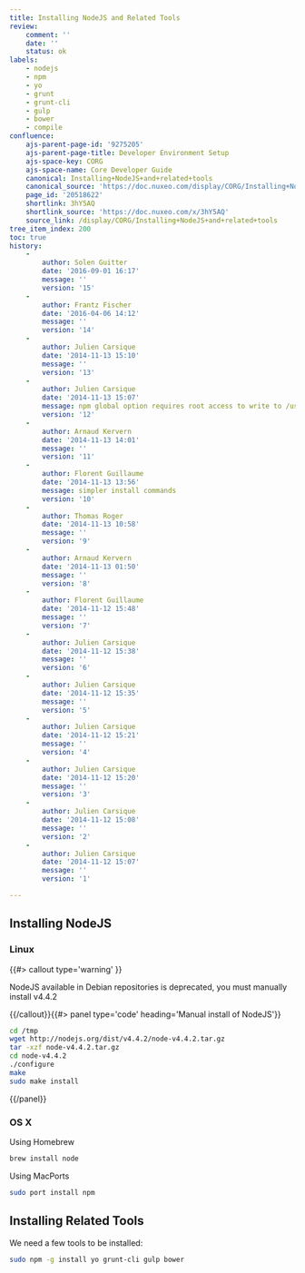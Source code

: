 ```yaml
---
title: Installing NodeJS and Related Tools
review:
    comment: ''
    date: ''
    status: ok
labels:
    - nodejs
    - npm
    - yo
    - grunt
    - grunt-cli
    - gulp
    - bower
    - compile
confluence:
    ajs-parent-page-id: '9275205'
    ajs-parent-page-title: Developer Environment Setup
    ajs-space-key: CORG
    ajs-space-name: Core Developer Guide
    canonical: Installing+NodeJS+and+related+tools
    canonical_source: 'https://doc.nuxeo.com/display/CORG/Installing+NodeJS+and+related+tools'
    page_id: '20518622'
    shortlink: 3hY5AQ
    shortlink_source: 'https://doc.nuxeo.com/x/3hY5AQ'
    source_link: /display/CORG/Installing+NodeJS+and+related+tools
tree_item_index: 200
toc: true
history:
    -
        author: Solen Guitter
        date: '2016-09-01 16:17'
        message: ''
        version: '15'
    -
        author: Frantz Fischer
        date: '2016-04-06 14:12'
        message: ''
        version: '14'
    -
        author: Julien Carsique
        date: '2014-11-13 15:10'
        message: ''
        version: '13'
    -
        author: Julien Carsique
        date: '2014-11-13 15:07'
        message: npm global option requires root access to write to /usr/local
        version: '12'
    -
        author: Arnaud Kervern
        date: '2014-11-13 14:01'
        message: ''
        version: '11'
    -
        author: Florent Guillaume
        date: '2014-11-13 13:56'
        message: simpler install commands
        version: '10'
    -
        author: Thomas Roger
        date: '2014-11-13 10:58'
        message: ''
        version: '9'
    -
        author: Arnaud Kervern
        date: '2014-11-13 01:50'
        message: ''
        version: '8'
    -
        author: Florent Guillaume
        date: '2014-11-12 15:48'
        message: ''
        version: '7'
    -
        author: Julien Carsique
        date: '2014-11-12 15:38'
        message: ''
        version: '6'
    -
        author: Julien Carsique
        date: '2014-11-12 15:35'
        message: ''
        version: '5'
    -
        author: Julien Carsique
        date: '2014-11-12 15:21'
        message: ''
        version: '4'
    -
        author: Julien Carsique
        date: '2014-11-12 15:20'
        message: ''
        version: '3'
    -
        author: Julien Carsique
        date: '2014-11-12 15:08'
        message: ''
        version: '2'
    -
        author: Julien Carsique
        date: '2014-11-12 15:07'
        message: ''
        version: '1'

---
```


## Installing NodeJS

### Linux

{{#> callout type='warning' }}

NodeJS available in Debian repositories is deprecated, you must manually install v4.4.2

{{/callout}}{{#> panel type='code' heading='Manual install of NodeJS'}}

```bash
cd /tmp
wget http://nodejs.org/dist/v4.4.2/node-v4.4.2.tar.gz
tar -xzf node-v4.4.2.tar.gz
cd node-v4.4.2
./configure
make
sudo make install

```

{{/panel}}

### OS X

Using Homebrew

```bash
brew install node
```

Using MacPorts

```bash
sudo port install npm
```

## Installing Related Tools

We need a few tools to be installed:

```bash
sudo npm -g install yo grunt-cli gulp bower
```
